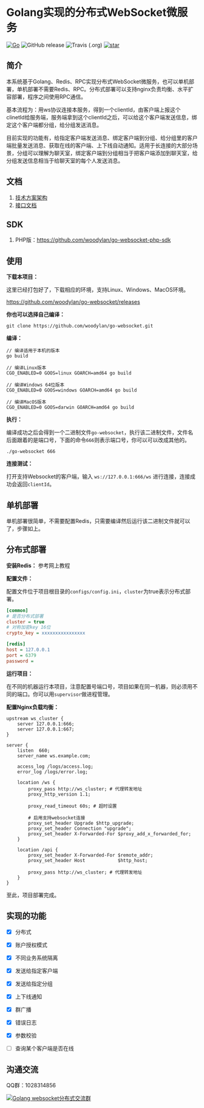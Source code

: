 # Golang实现的分布式WebSocket微服务

[![Go](https://img.shields.io/badge/Go-1.13-blue.svg)](https://golang.google.cn)
![GitHub release](https://img.shields.io/github/v/release/woodylan/go-websocket)
![Travis (.org)](https://api.travis-ci.com/woodylan/go-websocket.svg?branch=master)
[![star](https://img.shields.io/github/stars/woodylan/go-websocket?style=social)](https://github.com/woodylan/go-websocket/stargazers)

## 简介

本系统基于Golang、Redis、RPC实现分布式WebSocket微服务，也可以单机部署，单机部署不需要Redis、RPC。分布式部署可以支持nginx负责均衡、水平扩容部署，程序之间使用RPC通信。

基本流程为：用ws协议连接本服务，得到一个clientId，由客户端上报这个clinetId给服务端，服务端拿到这个clientId之后，可以给这个客户端发送信息，绑定这个客户端都分组，给分组发送消息。

目前实现的功能有，给指定客户端发送消息、绑定客户端到分组、给分组里的客户端批量发送消息、获取在线的客户端、上下线自动通知。适用于长连接的大部分场景，分组可以理解为聊天室，绑定客户端到分组相当于把客户端添加到聊天室，给分组发送信息相当于给聊天室的每个人发送消息。



## 文档

1. [技术方案架构](docs/introduction.md)
2. [接口文档](docs/api.md)



## SDK

1. PHP版：https://github.com/woodylan/go-websocket-php-sdk




## 使用

**下载本项目：**

这里已经打包好了，下载相应的环境，支持Linux、Windows、MacOS环境。

<https://github.com/woodylan/go-websocket/releases>

**你也可以选择自己编译：**

```shell
git clone https://github.com/woodylan/go-websocket.git
```

**编译：**

```shell
// 编译适用于本机的版本
go build

// 编译Linux版本
CGO_ENABLED=0 GOOS=linux GOARCH=amd64 go build

// 编译Windows 64位版本
CGO_ENABLED=0 GOOS=windows GOARCH=amd64 go build

// 编译MacOS版本
CGO_ENABLED=0 GOOS=darwin GOARCH=amd64 go build
```

**执行：**

编译成功之后会得到一个二进制文件`go-websocket`，执行该二进制文件，文件名后面跟着的是端口号，下面的命令`666`则表示端口号，你可以可以改成其他的。

```shell
./go-websocket 666
```

**连接测试：**

打开支持Websocket的客户端，输入 `ws://127.0.0.1:666/ws` 进行连接，连接成功会返回`clientId`。



## 单机部署

单机部署很简单，不需要配置Redis，只需要编译然后运行该二进制文件就可以了，步骤如上。



## 分布式部署

**安装Redis：** 参考网上教程



**配置文件：**

配置文件位于项目根目录的`configs/config.ini`，`cluster`为true表示分布式部署。

```ini
[common]
# 是否分布式部署
cluster = true
# 对称加密key 16位
crypto_key = xxxxxxxxxxxxxxxx

[redis]
host = 127.0.0.1
port = 6379
password =
```

**运行项目：**

在不同的机器运行本项目，注意配置号端口号，项目如果在同一机器，则必须用不同的端口。你可以用`supervisor`做进程管理。

**配置Nginx负载均衡：**

```nginx
upstream ws_cluster {
    server 127.0.0.1:666;
    server 127.0.0.1:667;
}

server {
    listen  660;
    server_name ws.example.com;

    access_log /logs/access.log;
    error_log /logs/error.log;
    
    location /ws {
        proxy_pass http://ws_cluster; # 代理转发地址
        proxy_http_version 1.1;

        proxy_read_timeout 60s; # 超时设置

        # 启用支持websocket连接
        proxy_set_header Upgrade $http_upgrade;
        proxy_set_header Connection "upgrade";
        proxy_set_header X-Forwarded-For $proxy_add_x_forwarded_for;
    }

    location /api {
        proxy_set_header X-Forwarded-For $remote_addr;
        proxy_set_header Host            $http_host;

        proxy_pass http://ws_cluster; # 代理转发地址
    }
}
```

至此，项目部署完成。




## 实现的功能

- [x] 分布式
- [x] 账户授权模式
- [x] 不同业务系统隔离
- [x] 发送给指定客户端
- [x] 发送给指定分组
- [x] 上下线通知
- [x] 群广播
- [x] 错误日志
- [x] 参数校验
- [ ] 查询某个客户端是否在线



## 沟通交流
QQ群：1028314856

<a target="_blank" href="//shang.qq.com/wpa/qunwpa?idkey=adbd35a10f2c25bd765a7830d17579f6e645634d22151b6d480d1b05026125e9">
<img border="0" src="http://pub.idqqimg.com/wpa/images/group.png" alt="Golang websocket分布式交流群" title="Golang websocket分布式交流群"></a>